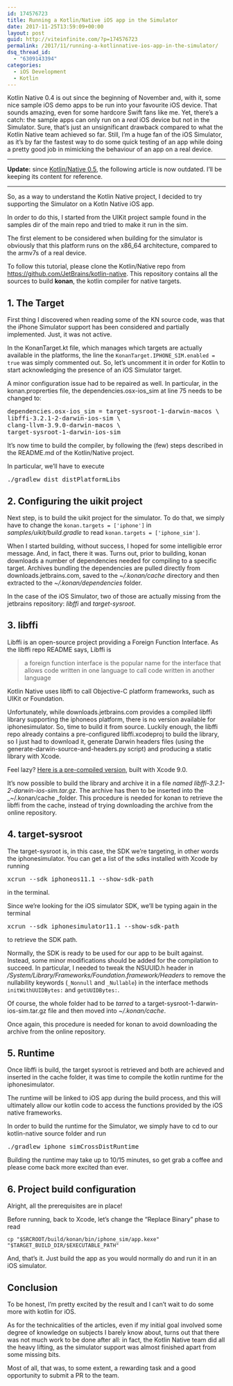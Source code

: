 ```yaml
---
id: 174576723
title: Running a Kotlin/Native iOS app in the Simulator
date: 2017-11-25T13:59:09+00:00
layout: post
guid: http://viteinfinite.com/?p=174576723
permalink: /2017/11/running-a-kotlinnative-ios-app-in-the-simulator/
dsq_thread_id:
  - "6309143394"
categories:
  - iOS Development
  - Kotlin
---
```


Kotlin Native 0.4 is out since the beginning of November and, with it, some nice sample iOS demo apps to be run into your favourite iOS device. That sounds amazing, even for some hardcore Swift fans like me. Yet, there’s a catch: the sample apps can only run on a _real_ iOS device but not in the Simulator. Sure, that’s just an unsignificant drawback compared to what the Kotlin Native team achieved so far. Still, I’m a huge fan of the iOS Simulator, as it’s by far the fastest way to do some quick testing of an app while doing a pretty good job in mimicking the behaviour of an app on a real device.

<!--more-->

* * *

**Update:** since [Kotlin/Native 0.5](http://viteinfinite.com/2018/01/kotlinnative-0-5-and-ios/), the following article is now outdated. I’ll be keeping its content for reference.

* * *

So, as a way to understand the Kotlin Native project, I decided to try supporting the Simulator on a Kotln Native iOS app.

In order to do this, I started from the UIKit project sample found in the samples dir of the main repo and tried to make it run in the sim.

The first element to be considered when building for the simulator is obviously that this platform runs on the x86_64 architecture, compared to the armv7s of a real device.

To follow this tutorial, please clone the Kotlin/Native repo from <https://github.com/JetBrains/kotlin-native>. This repository contains all the sources to build **konan**, the kotlin compiler for native targets.

## 1. The Target

First thing I discovered when reading some of the KN source code, was that the iPhone Simulator support has been considered and partially implemented. Just, it was not active.

In the KonanTarget.kt file, which manages which targets are actually available in the platforms, the line the `KonanTarget.IPHONE_SIM.enabled = true` was simply commented out. So, let’s uncomment it in order for Kotlin to start acknowledging the presence of an iOS Simulator target.

A minor configuration issue had to be repaired as well. In particular, in the konan.proprerties file, the dependencies.osx-ios_sim at line 75 needs to be changed to:

<pre class="show-lang:2 nums:false lang:default highlight:0 decode:true ">dependencies.osx-ios_sim = target-sysroot-1-darwin-macos \
libffi-3.2.1-2-darwin-ios-sim \
clang-llvm-3.9.0-darwin-macos \
target-sysroot-1-darwin-ios-sim</pre>

It’s now time to build the compiler, by following the (few) steps described in the README.md of the Kotlin/Native project.

In particular, we’ll have to execute

<pre class="">./gradlew dist distPlatformLibs</pre>

## 2. Configuring the uikit project

Next step, is to build the uikit project for the simulator. To do that, we simply have to change the `konan.targets = ['iphone']` in _samples/uikit/build.gradle_ to read `konan.targets = ['iphone_sim']`.

When I started building, without success, I hoped for some intelligible error message. And, in fact, there it was. Turns out, prior to building, konan downloads a number of dependencies needed for compiling to a specific target. Archives bundling the dependencies are pulled directly from downloads.jetbrains.com, saved to the _~/.konan/cache_ directory and then extracted to the _~/.konan/dependencies_ folder.

In the case of the iOS Simulator, two of those are actually missing from the jetbrains repository: _libffi_ and _target-sysroot_.

## 3. libffi

Libffi is an open-source project providing a Foreign Function Interface. As the libffi repo README says, Libffi is

> a foreign function interface is the popular name for the interface that allows code written in one language to call code written in another language

Kotlin Native uses libffi to call Objective-C platform frameworks, such as UIKit or Foundation.

Unfortunately, while downloads.jetbrains.com provides a compiled libffi library supporting the iphoneos platform, there is no version available for iphonesimulator. So, time to build it from source. Luckily enough, the libffi repo already contains a pre-configured libffi.xcodeproj to build the library, so I just had to download it, generate Darwin headers files (using the generate-darwin-source-and-headers.py script) and producing a static library with Xcode.

Feel lazy? [Here is a pre-compiled version](http://viteinfinite.com/wp-content/uploads/2017/11/libffi-3.2.1-2-darwin-ios-sim.tar.gz), built with Xcode 9.0.

It’s now possible to build the library and archive it in a file _named libffi-3.2.1-2-darwin-ios-sim.tar.gz_. The archive has then to be inserted into the _~/.konan/cache _folder. This procedure is needed for konan to retrieve the libffi from the cache, instead of trying downloading the archive from the online repository.

## 4. target-sysroot

The target-sysroot is, in this case, the SDK we’re targeting, in other words the iphonesimulator. You can get a list of the sdks installed with Xcode by running

<pre class="">xcrun --sdk iphoneos11.1 --show-sdk-path</pre>

in the terminal.

Since we’re looking for the iOS simulator SDK, we’ll be typing again in the terminal

<pre class="">xcrun --sdk iphonesimulator11.1 --show-sdk-path</pre>

to retrieve the SDK path.

Normally, the SDK is ready to be used for our app to be built against. Instead, some minor modifications should be added for the compilation to succeed. In particular, I needed to tweak the NSUUID.h header in _<SDK>/System/Library/Frameworks/Foundation.framework/Headers_ to remove the nullability keywords (`_Nonnull` and `_Nullable`) in the interface methods `initWithUUIDBytes:` and `getUUIDBytes:`.

Of course, the whole folder had to be _tarred_ to a target-sysroot-1-darwin-ios-sim.tar.gz file and then moved into _~/.konan/cache_.
  
Once again, this procedure is needed for konan to avoid downloading the archive from the online repository.

## 5. Runtime

Once libffi is build, the target sysroot is retrieved and both are achieved and inserted in the cache folder, it was time to compile the kotlin runtime for the iphonesimulator.

The runtime will be linked to iOS app during the build process, and this will ultimately allow our kotlin code to access the functions provided by the iOS native frameworks.
  
In order to build the runtime for the Simulator, we simply have to cd to our kotlin-native source folder and run

<pre class="">./gradlew iphone_simCrossDistRuntime</pre>

Building the runtime may take up to 10/15 minutes, so get grab a coffee and please come back more excited than ever.

## 6. Project build configuration

Alright, all the prerequisites are in place!

Before running, back to Xcode, let’s change the “Replace Binary” phase to read
  
`cp "$SRCROOT/build/konan/bin/iphone_sim/app.kexe" "$TARGET_BUILD_DIR/$EXECUTABLE_PATH"`

And, that’s it. Just build the app as you would normally do and run it in an iOS simulator.

## Conclusion

To be honest, I’m pretty excited by the result and I can’t wait to do some more with kotlin for iOS.

As for the technicalities of the articles, even if my initial goal involved some degree of knowledge on subjects I barely know about, turns out that there was not much work to be done after all: in fact, the Kotlin Native team did all the heavy lifting, as the simulator support was almost finished apart from some missing bits.

Most of all, that was, to some extent, a rewarding task and a good opportunity to submit a PR to the team.
